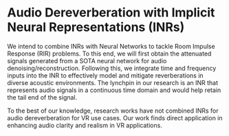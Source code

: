 # Audio Dereverberation with   Implicit Neural Representations (INRs)

We intend to combine INRs with Neural Networks to tackle Room Impulse Response (RIR) problems. To this end, we will first obtain the attenuated signals generated from a SOTA neural network for audio denoising/reconstruction. Following this, we integrate time and frequency inputs into the INR to effectively model and mitigate reverberations in diverse acoustic environments. The lynchpin in our research is an INR that represents audio signals in a continuous time domain and would help retain the tail end of the signal. 

To the best of our knowledge, research works have not combined INRs for audio dereverberation for VR use cases. Our work finds direct application in enhancing audio clarity and realism in VR applications.

